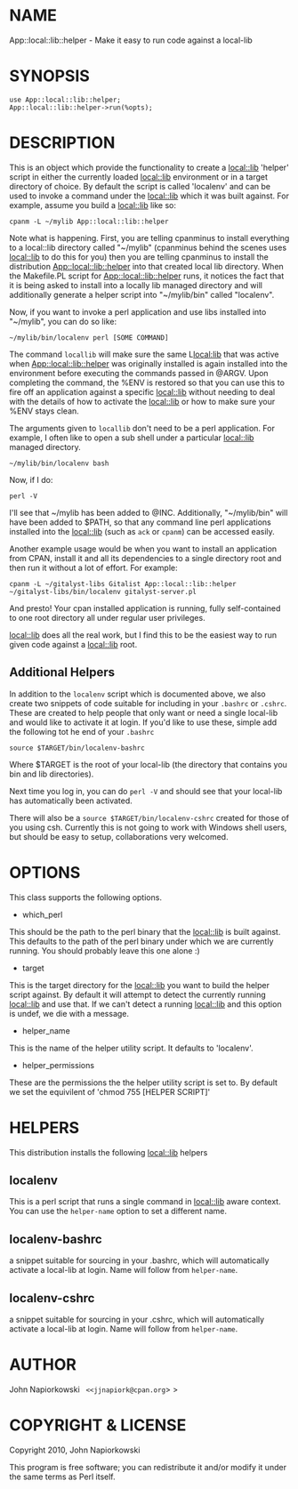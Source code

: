 # NAME

App::local::lib::helper - Make it easy to run code against a local-lib

# SYNOPSIS

    use App::local::lib::helper;
    App::local::lib::helper->run(%opts);

# DESCRIPTION

This is an object which provide the functionality to create a [local::lib](http://search.cpan.org/perldoc?local::lib)
'helper' script in either the currently loaded [local::lib](http://search.cpan.org/perldoc?local::lib) environment or in
a target directory of choice.  By default the script is called 'localenv' and
can be used to invoke a command under the [local::lib](http://search.cpan.org/perldoc?local::lib) which it was built
against.  For example, assume you build a [local::lib](http://search.cpan.org/perldoc?local::lib) like so:

    cpanm -L ~/mylib App::local::lib::helper

Note what is happening.  First, you are telling cpanminus to install everything
to a local::lib directory called "~/mylib" (cpanminus behind the scenes uses
[local::lib](http://search.cpan.org/perldoc?local::lib) to do this for you) then you are telling cpanminus to install the
distribution [App::local::lib::helper](http://search.cpan.org/perldoc?App::local::lib::helper) into that created local lib directory.
When the Makefile.PL script for [App::local::lib::helper](http://search.cpan.org/perldoc?App::local::lib::helper) runs, it notices
the fact that it is being asked to install into a locally lib managed directory
and will additionally generate a helper script into "~/mylib/bin" called "localenv".

Now, if you want to invoke a perl application and use libs installed into 
"~/mylib", you can do so like:

    ~/mylib/bin/localenv perl [SOME COMMAND]

The command `locallib` will make sure the same L<local:lib> that was active
when [App::local::lib::helper](http://search.cpan.org/perldoc?App::local::lib::helper) was originally installed is again installed
into the environment before executing the commands passed in @ARGV.  Upon
completing the command, the %ENV is restored so that you can use this to fire
off an application against a specific [local::lib](http://search.cpan.org/perldoc?local::lib) without needing to deal
with the details of how to activate the [local::lib](http://search.cpan.org/perldoc?local::lib) or how to make sure
your %ENV stays clean.

The arguments given to `locallib` don't need to be a perl application.  For
example, I often like to open a sub shell under a particular [local::lib](http://search.cpan.org/perldoc?local::lib)
managed directory.

    ~/mylib/bin/localenv bash

Now, if I do:

    perl -V

I'll see that ~/mylib has been added to @INC.  Additionally, "~/mylib/bin" will
have been added to $PATH, so that any command line perl applications installed
into the [local::lib](http://search.cpan.org/perldoc?local::lib) (such as `ack` or `cpanm`) can be accessed easily.

Another example usage would be when you want to install an application from
CPAN, install it and all its dependencies to a single directory root and 
then run it without a lot of effort.  For example:

    cpanm -L ~/gitalyst-libs Gitalist App::local::lib::helper
    ~/gitalyst-libs/bin/localenv gitalyst-server.pl

And presto! Your cpan installed application is running, fully self-contained to
one root directory all under regular user privileges.

[local::lib](http://search.cpan.org/perldoc?local::lib) does all the real work, but I find this to be the easiest way to
run given code against a [local::lib](http://search.cpan.org/perldoc?local::lib) root.  

## Additional Helpers

In addition to the `localenv` script which is documented above, we also create
two snippets of code suitable for including in your `.bashrc` or `.cshrc`.
These are created to help people that only want or need a single local-lib and
would like to activate it at login.  If you'd like to use these, simple add the
following tot he end of your `.bashrc`

    source $TARGET/bin/localenv-bashrc

Where $TARGET is the root of your local-lib (the directory that contains you
bin and lib directories).

Next time you log in, you can do `perl -V` and should see that your local-lib
has automatically been activated.

There will also be a `source $TARGET/bin/localenv-cshrc` created for those of
you using csh.  Currently this is not going to work with Windows shell users,
but should be easy to setup, collaborations very welcomed.

# OPTIONS

This class supports the following options.

- which_perl

This should be the path to the perl binary that the [local::lib](http://search.cpan.org/perldoc?local::lib) is built
against. This defaults to the path of the perl binary under which we are
currently running.  You should probably leave this one alone :)

- target

This is the target directory for the [local::lib](http://search.cpan.org/perldoc?local::lib) you want to build the helper
script against.  By default it will attempt to detect the currently running
[local::lib](http://search.cpan.org/perldoc?local::lib) and use that.  If we can't detect a running [local::lib](http://search.cpan.org/perldoc?local::lib) and
this option is undef, we die with a message.

- helper_name

This is the name of the helper utility script.  It defaults to 'localenv'.

- helper_permissions

These are the permissions the the helper utility script is set to.  By default
we set the equivilent of 'chmod 755 [HELPER SCRIPT]'

# HELPERS

This distribution installs the following [local::lib](http://search.cpan.org/perldoc?local::lib) helpers

## localenv

This is a perl script that runs a single command in [local::lib](http://search.cpan.org/perldoc?local::lib) aware context.
You can use the `helper-name` option to set a different name.

## localenv-bashrc

a snippet suitable for sourcing in your .bashrc, which will automatically
activate a local-lib at login.  Name will follow from `helper-name`.

## localenv-cshrc

a snippet suitable for sourcing in your .cshrc, which will automatically
activate a local-lib at login.  Name will follow from `helper-name`.



# AUTHOR

John Napiorkowski ` <<jjnapiork@cpan.org`> >

# COPYRIGHT & LICENSE

Copyright 2010, John Napiorkowski

This program is free software; you can redistribute it and/or modify it under
the same terms as Perl itself.
